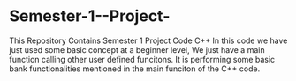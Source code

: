 # Semester-1--Project-
This Repository Contains Semester 1 Project Code C++ 
In this code we have just used some basic concept at a beginner level, We just have a main function calling other user defined funcitons. It is performing some basic bank functionalities mentioned in the main funciton of the C++ code. 
